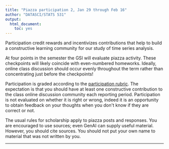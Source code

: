 ```yaml
---
title: "Piazza participation 2, Jan 29 through Feb 16"
author: "DATASCI/STATS 531"
output:
  html_document:
    toc: yes
---
```


Participation credit rewards and incentivizes contributions that help to build a constructive learning community for our study of time series analysis.

At four points in the semester the GSI will evaluate piazza activity. These checkpoints will likely coincide with even-numbered homeworks. Ideally, online class discussion should occur evenly throughout the term rather than concentrating just before the checkpoints!

Participation is graded according to the [participation rubric](../rubric_participation.html). The expectation is that you should have at least one constructive contribution to the class online discussion community each reporting period. Participation is not evaluated on whether it is right or wrong, indeed it is an opportunity to obtain feedback on your thoughts when you don't know if they are correct or not.


The usual rules for scholarship apply to piazza posts and responses. You are encouraged to use sources; even GenAI can supply useful material. However, you should cite sources. You should not put your own name to material that was not written by you.


------------
